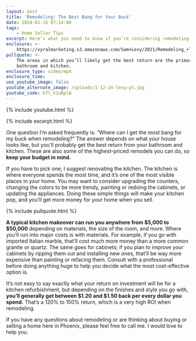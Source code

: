 ```yaml
---
layout: post
title: 'Remodeling: The Best Bang for Your Buck'
date: 2024-01-16 07:14:00
tags:
    - Home Seller Tips
excerpt: Here’s what you need to know if you’re considering remodeling your home.
enclosure: >-
    https://vyralmarketing.s3.amazonaws.com/Sam+Levy/2021/Remodeling_+The+Best+Bang+for+Your+Buck+(1).mp4
pullquote: >-
    The areas in which you’ll likely get the best return are the primary
    bathroom and kitchen.
enclosure_type: video/mp4
enclosure_time:
use_youtube_image: false
youtube_alternate_image: /uploads/1-12-24-levy-yt.jpg
youtube_code: h7l_h1uRplA
---
```

{% include youtube.html %}

{% include excerpt.html %}

One question I’m asked frequently is: “Where can I get the most bang for my buck when remodeling?” The answer depends on what your house looks like, but you'll probably get the best return from your bathroom and kitchen. These are also some of the highest-priced remodels you can do, so **keep your budget in mind.**&nbsp;

If you have to pick one, I suggest renovating the kitchen. The kitchen is where everyone spends the most time, and it’s one of the most visible places in your home. You may want to consider upgrading the counters, changing the colors to be more trendy, painting or redoing the cabinets, or updating the appliances. Doing these simple things will make your kitchen pop, and you’ll get more money for your home when you sell.

{% include pullquote.html %}

**A typical kitchen makeover can run you anywhere from $5,000 to $50,000** depending on materials, the size of the room, and more. Where you’ll run into major costs is with materials. For example, if you go with imported Italian marble, that’ll cost much more money than a more common granite or quartz. The same goes for cabinets; if you plan to improve your cabinets by ripping them out and installing new ones, that’ll be way more expensive than painting or refacing them. Consult with a professional before doing anything huge to help you decide what the most cost-effective option is.&nbsp;

It’s not easy to say exactly what your return on investment will be for a kitchen refurbishment, but depending on the finishes and style you go with, **you’ll generally get between $1.20 and $1.50 back per every dollar you spend.** That’s a 120% to 150% return, which is a very high ROI when remodeling.&nbsp;

If you have any questions about remodeling or are thinking about buying or selling a home here in Phoenix, please feel free to call me. I would love to help you.